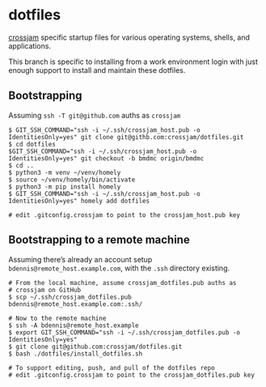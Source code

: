 # dotfiles
[crossjam](https://github.com/crossjam) specific startup files for
various operating systems, shells, and applications.

This branch is specific to installing from a work environment login
with just enough support to install and maintain these dotfiles.

## Bootstrapping

Assuming `ssh -T git@github.com` auths as `crossjam`

```
$ GIT_SSH_COMMAND="ssh -i ~/.ssh/crossjam_host.pub -o IdentitiesOnly=yes" git clone git@githb.com:crossjam/dotfiles.git
$ cd dotfiles
$GIT_SSH_COMMAND="ssh -i ~/.ssh/crossjam_host.pub -o IdentitiesOnly=yes" git checkout -b bmdmc origin/bmdmc
$ cd ..
$ python3 -m venv ~/venv/homely
$ source ~/venv/homely/bin/activate
$ python3 -m pip install homely
$ GIT_SSH_COMMAND="ssh -i ~/.ssh/crossjam_host.pub -o IdentitiesOnly=yes" homely add dotfiles

# edit .gitconfig.crossjam to point to the crossjam_host.pub key
```

## Bootstrapping to a remote machine

Assuming there’s already an account setup `bdennis@remote_host.example.com`, with the
`.ssh` directory existing.

```
# From the local machine, assume crossjam_dotfiles.pub auths as
# crossjam on GitHub
$ scp ~/.ssh/crossjam_dotfiles.pub bdennis@remote_host.example.com:.ssh/

# Now to the remote machine
$ ssh -A bdennis@remote_host.example
$ export GIT_SSH_COMMAND="ssh -i ~/.ssh/crossjam_dotfiles.pub -o IdentitiesOnly=yes"
$ git clone git@github.com:crossjam/dotfiles.git
$ bash ./dotfiles/install_dotfiles.sh

# To support editing, push, and pull of the dotfiles repo
# edit .gitconfig.crossjam to point to the crossjam_dotfiles.pub key
```
